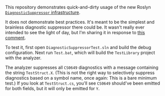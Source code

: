 This repository demonstrates quick-and-dirty usage of the new Roslyn [`DiagnosticSuppressor` infrastructure](https://gist.github.com/mavasani/fcac17a9581b5c54cef8a689eeec954a).

It does not demonstrate best practices. It's meant to be the simplest and brainless diagnostic suppressor there could be. It wasn't really ever intended to see the light of day, but I'm sharing it in response to [this comment](https://gist.github.com/mavasani/fcac17a9581b5c54cef8a689eeec954a#gistcomment-3011774).

To test it, first open `DiagnosticSuppressorTest.sln` and build the debug configuration. Next run `Test.bat`, which will build the `TestLibrary` project with the analyzer.

The analyzer suppresses all `CS0649` diagnostics with a message containing the string `TestStruct.X`. (This is not the right way to selectively suppress diagnostics based on a symbol name, once again: This is a bare minimum test.) If you look at `TestStruct.cs`, you'll see `CS0649` should've been emitted for both fields, but it will only be emitted for `Y`.
